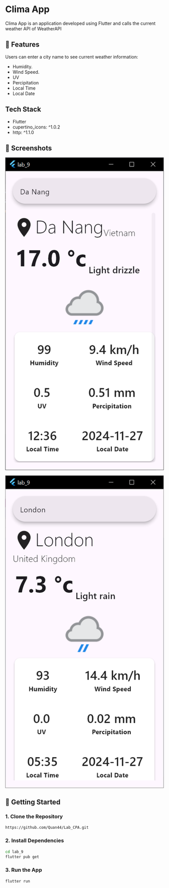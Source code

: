 # Clima App

Clima App is an application developed using Flutter and calls the current weather API of WeatherAPI

## 🚀 Features

Users can enter a city name to see current weather information:
- Humidity.
- Wind Speed.
- UV
- Percipitation
- Local Time
- Local Date

## Tech Stack

- Flutter
- cupertino_icons: ^1.0.2
- http: ^1.1.0

## 📱 Screenshots

![image alt](https://github.com/Quan44/Lab_CPA/blob/9967be30d1ab4392cbf38d480615f53b825f31ff/lab_9/screenshots/Screenshots2.png)

![image alt](https://github.com/Quan44/Lab_CPA/blob/9967be30d1ab4392cbf38d480615f53b825f31ff/lab_9/screenshots/Screenshots1.png)

## 🦴 Getting Started

### 1. Clone the Repository
```bash
https://github.com/Quan44/Lab_CPA.git
```
### 2. Install Dependencies
```bash
cd lab_9
flutter pub get
```
### 3. Run the App
```bash
flutter run
```





